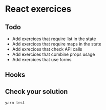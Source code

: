 # React exercices
## Todo

- Add exercices that require list in the state
- Add exercices that require maps in the state
- Add exrecices that check API calls
- Add exercices that combine props usage
- Add exercices that use forms

## Hooks

## Check your solution

`yarn test`
